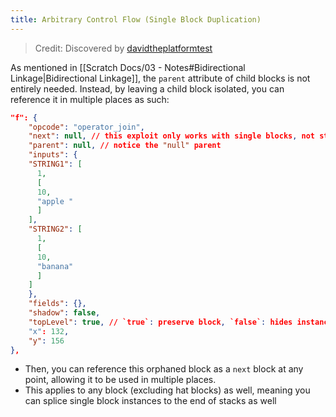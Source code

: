 ```yaml
---
title: Arbitrary Control Flow (Single Block Duplication)
---
```


> Credit: Discovered by [davidtheplatformtest](https://scratch.mit.edu/projects/1068071172/)

As mentioned in [[Scratch Docs/03 - Notes#Bidirectional Linkage|Bidirectional Linkage]], the `parent` attribute of child blocks is not entirely needed. Instead, by leaving a child block isolated, you can reference it in multiple places as such:

```json
"f": {
    "opcode": "operator_join",
    "next": null, // this exploit only works with single blocks, not stacks
    "parent": null, // notice the "null" parent
    "inputs": {
    "STRING1": [
      1,
      [
      10,
      "apple "
      ]
    ],
    "STRING2": [
      1,
      [
      10,
      "banana"
      ]
    ]
    },
    "fields": {},
    "shadow": false,
    "topLevel": true, // `true`: preserve block, `false`: hides instance
    "x": 132,
    "y": 156
},
```

- Then, you can reference this orphaned block as a `next` block at any point, allowing it to be used in multiple places.
- This applies to any block (excluding hat blocks) as well, meaning you can splice single block instances to the end of stacks as well